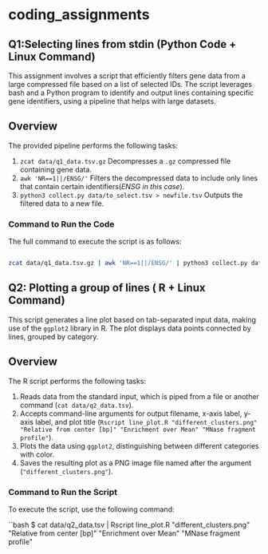 # coding_assignments

## Q1:Selecting lines from stdin (Python Code + Linux Command)

This assignment involves a script that efficiently filters gene data from a large compressed file based on a list of selected IDs. The script leverages bash and a Python program to identify and output lines containing specific gene identifiers, using a pipeline that helps with large datasets.

## Overview

The provided pipeline performs the following tasks:
1. `zcat data/q1_data.tsv.gz`  Decompresses a `.gz` compressed file containing gene data.
2. `awk 'NR==1||/ENSG/'` Filters the decompressed data to include only lines that contain certain identifiers(*ENSG in this case*).
3. `python3 collect.py data/to_select.tsv > newfile.tsv` Outputs the filtered data to a new file.

### Command to Run the Code

The full command to execute the script is as follows:

```bash

zcat data/q1_data.tsv.gz | awk 'NR==1||/ENSG/' | python3 collect.py data/to_select.tsv > newfile.tsv 
```

## Q2: Plotting a group of lines ( R + Linux Command)

This script generates a line plot based on tab-separated input data, making use of the `ggplot2` library in R. The plot displays data points connected by lines, grouped by category.

## Overview

The R script performs the following tasks:
1.  Reads data from the standard input, which is piped from a file or another command (`cat data/q2_data.tsv`).
2. Accepts command-line arguments for output filename, x-axis label, y-axis label, and plot title (`Rscript line_plot.R "different_clusters.png" "Relative from center [bp]" "Enrichment over Mean" "MNase fragment profile"`).
3. Plots the data using `ggplot2`, distinguishing between different categories with color.
4. Saves the resulting plot as a PNG image file named after the argument (`"different_clusters.png"`).

### Command to Run the Script

To execute the script, use the following command:

``bash
$ cat data/q2_data.tsv | Rscript line_plot.R "different_clusters.png" "Relative from center [bp]" "Enrichment over Mean" "MNase fragment profile"
